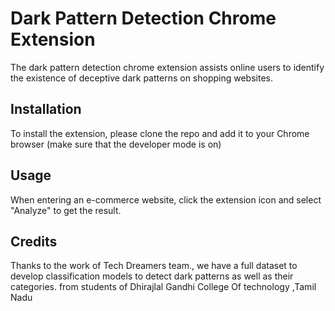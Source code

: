 # Dark Pattern Detection Chrome Extension

The dark pattern detection chrome extension assists online users to identify the existence of deceptive dark patterns on shopping websites.

## Installation
To install the extension, please clone the repo and add it to your Chrome browser (make sure that the developer mode is on)

## Usage
When entering an e-commerce website, click the extension icon and select "Analyze" to get the result.



## Credits
Thanks to the work of Tech Dreamers team., we have a full dataset to develop classification models to detect dark patterns as well as their categories.
from  students  of Dhirajlal Gandhi College Of technology ,Tamil Nadu 


